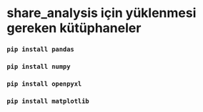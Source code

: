 # share_analysis için yüklenmesi gereken kütüphaneler 
### `pip install pandas`
### `pip install numpy`
### `pip install openpyxl`
### `pip install matplotlib`
